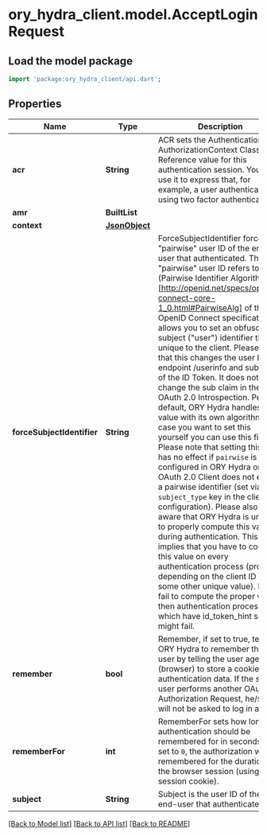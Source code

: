 # ory_hydra_client.model.AcceptLoginRequest

## Load the model package
```dart
import 'package:ory_hydra_client/api.dart';
```

## Properties
Name | Type | Description | Notes
------------ | ------------- | ------------- | -------------
**acr** | **String** | ACR sets the Authentication AuthorizationContext Class Reference value for this authentication session. You can use it to express that, for example, a user authenticated using two factor authentication. | [optional] 
**amr** | **BuiltList<String>** |  | [optional] 
**context** | [**JsonObject**](.md) |  | [optional] 
**forceSubjectIdentifier** | **String** | ForceSubjectIdentifier forces the \"pairwise\" user ID of the end-user that authenticated. The \"pairwise\" user ID refers to the (Pairwise Identifier Algorithm)[http://openid.net/specs/openid-connect-core-1_0.html#PairwiseAlg] of the OpenID Connect specification. It allows you to set an obfuscated subject (\"user\") identifier that is unique to the client.  Please note that this changes the user ID on endpoint /userinfo and sub claim of the ID Token. It does not change the sub claim in the OAuth 2.0 Introspection.  Per default, ORY Hydra handles this value with its own algorithm. In case you want to set this yourself you can use this field. Please note that setting this field has no effect if `pairwise` is not configured in ORY Hydra or the OAuth 2.0 Client does not expect a pairwise identifier (set via `subject_type` key in the client's configuration).  Please also be aware that ORY Hydra is unable to properly compute this value during authentication. This implies that you have to compute this value on every authentication process (probably depending on the client ID or some other unique value).  If you fail to compute the proper value, then authentication processes which have id_token_hint set might fail. | [optional] 
**remember** | **bool** | Remember, if set to true, tells ORY Hydra to remember this user by telling the user agent (browser) to store a cookie with authentication data. If the same user performs another OAuth 2.0 Authorization Request, he/she will not be asked to log in again. | [optional] 
**rememberFor** | **int** | RememberFor sets how long the authentication should be remembered for in seconds. If set to `0`, the authorization will be remembered for the duration of the browser session (using a session cookie). | [optional] 
**subject** | **String** | Subject is the user ID of the end-user that authenticated. | 

[[Back to Model list]](../README.md#documentation-for-models) [[Back to API list]](../README.md#documentation-for-api-endpoints) [[Back to README]](../README.md)


